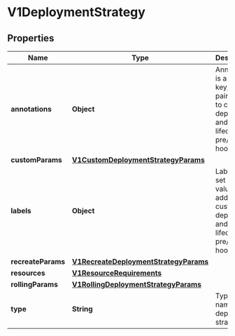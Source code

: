 
# V1DeploymentStrategy

## Properties
Name | Type | Description | Notes
------------ | ------------- | ------------- | -------------
**annotations** | **Object** | Annotations is a set of key, value pairs added to custom deployer and lifecycle pre/post hook pods. |  [optional]
**customParams** | [**V1CustomDeploymentStrategyParams**](V1CustomDeploymentStrategyParams.md) |  |  [optional]
**labels** | **Object** | Labels is a set of key, value pairs added to custom deployer and lifecycle pre/post hook pods. |  [optional]
**recreateParams** | [**V1RecreateDeploymentStrategyParams**](V1RecreateDeploymentStrategyParams.md) |  |  [optional]
**resources** | [**V1ResourceRequirements**](V1ResourceRequirements.md) |  |  [optional]
**rollingParams** | [**V1RollingDeploymentStrategyParams**](V1RollingDeploymentStrategyParams.md) |  |  [optional]
**type** | **String** | Type is the name of a deployment strategy. |  [optional]




